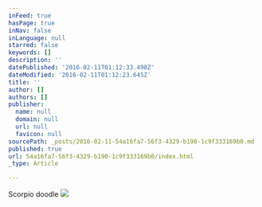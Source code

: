 ```yaml
---
inFeed: true
hasPage: true
inNav: false
inLanguage: null
starred: false
keywords: []
description: ''
datePublished: '2016-02-11T01:12:33.498Z'
dateModified: '2016-02-11T01:12:23.645Z'
title: ''
author: []
authors: []
publisher:
  name: null
  domain: null
  url: null
  favicon: null
sourcePath: _posts/2016-02-11-54a16fa7-56f3-4329-b190-1c9f333169b0.md
published: true
url: 54a16fa7-56f3-4329-b190-1c9f333169b0/index.html
_type: Article

---
```

Scorpio doodle
![](https://the-grid-user-content.s3-us-west-2.amazonaws.com/a89a8a68-3d06-4504-8df2-9d63d04b0d2c.jpg)